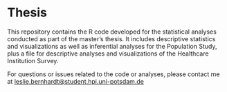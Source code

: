 # Thesis

This repository contains the R code developed for the statistical analyses conducted as part of the master’s thesis. It includes descriptive statistics and visualizations as well as inferential analyses for the Population Study, plus a file for descriptive analyses and visualizations of the Healthcare Institution Survey.

For questions or issues related to the code or analyses, please contact me at leslie.bernhardt@student.hpi.uni-potsdam.de



